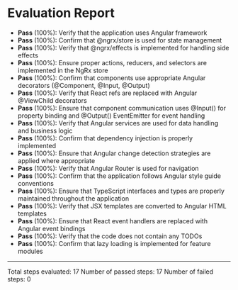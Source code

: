 # Evaluation Report

- **Pass** (100%): Verify that the application uses Angular framework
- **Pass** (100%): Confirm that @ngrx/store is used for state management
- **Pass** (100%): Verify that @ngrx/effects is implemented for handling side effects
- **Pass** (100%): Ensure proper actions, reducers, and selectors are implemented in the NgRx store
- **Pass** (100%): Confirm that components use appropriate Angular decorators (@Component, @Input, @Output)
- **Pass** (100%): Verify that React refs are replaced with Angular @ViewChild decorators
- **Pass** (100%): Ensure that component communication uses @Input() for property binding and @Output() EventEmitter for event handling
- **Pass** (100%): Verify that Angular services are used for data handling and business logic
- **Pass** (100%): Confirm that dependency injection is properly implemented
- **Pass** (100%): Ensure that Angular change detection strategies are applied where appropriate
- **Pass** (100%): Verify that Angular Router is used for navigation
- **Pass** (100%): Confirm that the application follows Angular style guide conventions
- **Pass** (100%): Ensure that TypeScript interfaces and types are properly maintained throughout the application
- **Pass** (100%): Verify that JSX templates are converted to Angular HTML templates
- **Pass** (100%): Ensure that React event handlers are replaced with Angular event bindings
- **Pass** (100%): Verify that the code does not contain any TODOs
- **Pass** (100%): Confirm that lazy loading is implemented for feature modules

---

Total steps evaluated: 17
Number of passed steps: 17
Number of failed steps: 0